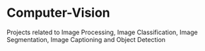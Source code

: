 # Computer-Vision
Projects related to Image Processing, Image Classification, Image Segmentation, Image Captioning and Object Detection
